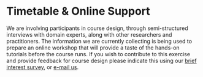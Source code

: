 # Timetable & Online Support

<!-- Visual literacy and culture, visualisation design and target audience all account for differences in interpretation and use of visualisations. How do you design to ensure your audience receives the message you intend to deliver?

Our approach to teaching data visualisation is to present first foundational lectures in data visualisation, to build or improve on visual literacy. Successfully designing and implementing visualisations that inform the end user and/or support decision-making and task completion requires a combination of creativity, a scientific approach to methodology, context awareness and/or domain expertise.

We have learnt from experience in the field that a hands-on approach, often harnessing multiple perspectives on a data visualisation task, provides an advantage. Participants may complete the course at a distance and through online access of material (including recorded tutorials and demonstrations) and delivery of assignments and projects only. We will add value with a blended approach that supplement online learning with dedicated discussion and tutorial sessions, workshops and invited seminars, and individual "consultancy" sessions, via a virtual classroom. -->

We are involving participants in course design, through semi-structured interviews with domain experts, along with other researchers and practitioners. The information we are currently collecting is being used to prepare an online workshop that will provide a taste of the hands-on tutorials before the course runs. If you wish to contribute to this exercise and provide feedback for course design please indicate this using our [brief interest survey](https://forms.gle/4Z6wTZkoHMsNL5Yu5), or [e-mail us](mailto:@gmail.com).
